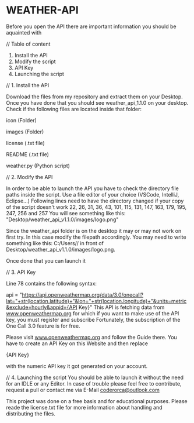 # WEATHER-API
Before you open the API there are important information you should be aquainted with

// Table of content
1. Install the API
2. Modify the script
3. API Key
4. Launching the script


// 1. Install the API

Download the files from my repository and extract them on your Desktop. Once you have done that you should see
weather_api_1.1.0 on your desktop. Check if the following files are located inside that folder:

icon (Folder)

images (Folder)

license (.txt file)

README (.txt file)

weather.py (Python script)


// 2. Modify the API

In order to be able to launch the API you have to check the directory file paths inside the script.
Use a file editor of your choice (VSCode, IntelliJ, Eclipse...)
Following lines need to have the directory changed if your copy of the script doesn't work
22, 26, 31, 36, 43, 101, 115, 131, 147, 163, 179, 195, 247, 256 and 257
You will see something like this: "Desktop/weather_api_v1.1.0/images/logo.png"

Since the weather_api folder is on the desktop it may or may not work on first try. In this case modify the filepath accordingly.
You may need to write something like this: C:/Users/<pc name>/ in front of Desktop/weather_api_v1.1.0/images/logo.png. 

Once done that you can launch it


// 3. API Key

Line 78 contains the following syntax:

api = "https://api.openweathermap.org/data/3.0/onecall?lat="+str(location.latitude)+"&lon="+str(location.longitude)+"&units=metric&exclude=hourly&appid={API Key}"
This API is fetching data from www.openweathermap.org for which if you want to make use of the API key, you must register and subscribe
Fortunately, the subscription of the One Call 3.0 feature is for free.

Please visit www.openweathermap.org and follow the Guide there.
You have to create an API Key on this Website and then replace

{API Key} 

with the numeric API key it got generated on your account.

// 4. Launching the script
You should be able to launch it without the need for an IDLE or any Editor. In case of trouble please feel free to contribute, request a pull or contact me via E-Mail coderorca@outlook.com

This project was done on a free basis and for educational purposes. Please reade the license.txt file for more information about handling and distributing the files.
